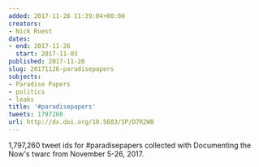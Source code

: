 ```yaml
---
added: 2017-11-26 11:39:04+00:00
creators:
- Nick Ruest
dates:
- end: 2017-11-26
  start: 2017-11-03
published: 2017-11-26
slug: 20171126-paradisepapers
subjects:
- Paradise Papers
- politics
- leaks
title: '#paradisepapers'
tweets: 1797260
url: http://dx.doi.org/10.5683/SP/D7R2WB
---
```


1,797,260 tweet ids for #paradisepapers collected with Documenting the Now's twarc from November 5-26, 2017.
